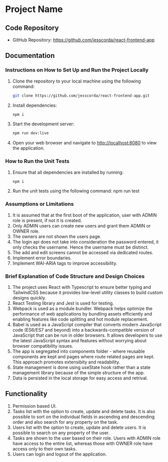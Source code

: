 # Project Name

## Code Repository

- GitHub Repository: https://github.com/jesscorda/react-frontend-app

## Documentation

### Instructions on How to Set Up and Run the Project Locally

1. Clone the repository to your local machine using the following command:
    ```bash
    git clone https://github.com/jesscorda/react-frontend-app.git
3. Install dependencies: 
    ```bash
    npm i
4. Start the development server: 
    ```bash
    npm run dev:live
5. Open your web browser and navigate to [http://localhost:8080](http://localhost:8080) to view the application.

### How to Run the Unit Tests

1. Ensure that all dependencies are installed by running: 
    ```bash
    npm i
2. Run the unit tests using the following command: npm run test

### Assumptions or Limitations

1. It is assumed that at the first boot of the application, user with ADMIN role is present, if not it is created.
2. Only ADMIN users can create new users and grant them ADMIN or OWNER role.
3. The owners are not shown the users page.
4. The login api does not take into consideration the password entered, it only checks the username. Hence the username must be distinct.
5. The add and edit screens cannot be accessed via dedicated routes.
6. Implement error boundaries.
7. Implement WAI-ARIA tags to improve accessibility.

### Brief Explanation of Code Structure and Design Choices

1. The project uses React with Typescript to ensure better typing and TailwindCSS because it provides low-level utility classes to build custom designs quickly.
2. React Testing library and Jest is used for testing.
3. Webpack is used as a module bundler. Webpack helps optimize the performance of web applications by bundling assets efficiently and enabling features like code splitting and hot module replacement.
4. Babel is used as a JavaScript compiler that converts modern JavaScript code (ES6/ES7 and beyond) into a backwards-compatible version of JavaScript that can be run in older browsers. It allows developers to use the latest JavaScript syntax and features without worrying about browser compatibility issues.
5. The app is segregated into components folder - where reusable components are kept and pages where route related pages are kept. This approach promotes extensibity and readability.
6. State management is done using useState hook rather than a state management library because of the simple structure of the app.
7. Data is persisted in the local storage for easy access and retrival.

## Functionality

1. Permission based UI.
2. Tasks list with the option to create, update and delete tasks. It is also possible to sort on the individual fields in ascending and descending order and also search for any property on the task.
3. Users list with the option to create, update and delete users. It is possible to search on any property of the user.
4. Tasks are shown to the user based on their role. Users with ADMIN role have access to the entire list, whereas those with OWNER role have access only to their own tasks.
5. Users can login and logout of the application.

